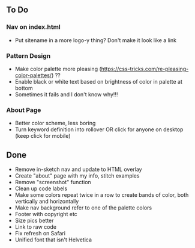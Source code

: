 ## To Do

### Nav on index.html
- Put sitename in a more logo-y thing? Don't make it look like a link

### Pattern Design
- Make color palette more pleasing (https://css-tricks.com/re-pleasing-color-palettes/) ??
- Enable black or white text based on brightness of color in palette at bottom
- Sometimes it fails and I don't know why!!!

### About Page
- Better color scheme, less boring
- Turn keyword definition into rollover OR click for anyone on desktop (keep click for mobile)

## Done
- Remove in-sketch nav and update to HTML overlay
- Create "about" page with my info, stitch examples
- Remove "screenshot" function
- Clean up code labels
- Make some colors repeat twice in a row to create bands of color, both vertically and horizontally
- Make nav background refer to one of the palette colors
- Footer with copyright etc
- Size pics better
- Link to raw code
- Fix refresh on Safari
- Unified font that isn't Helvetica